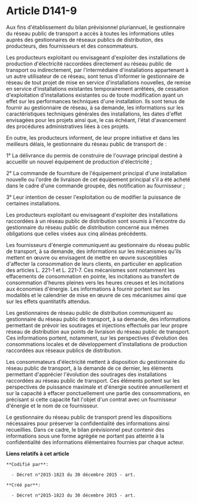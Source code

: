 # Article D141-9

Aux fins d'établissement du bilan prévisionnel pluriannuel, le gestionnaire du réseau public de transport a accès à toutes
les informations utiles auprès des gestionnaires de réseaux publics de distribution, des producteurs, des fournisseurs et des
consommateurs.

Les producteurs exploitant ou envisageant d'exploiter des installations de production d'électricité raccordées directement au
réseau public de transport ou indirectement, par l'intermédiaire d'installations appartenant à un autre utilisateur de ce
réseau, sont tenus d'informer le gestionnaire de réseau de tout projet de mise en service d'installations nouvelles, de
remise en service d'installations existantes temporairement arrêtées, de cessation d'exploitation d'installations existantes
ou de toute modification ayant un effet sur les performances techniques d'une installation. Ils sont tenus de fournir au
gestionnaire de réseau, à sa demande, les informations sur les caractéristiques techniques générales des installations, les
dates d'effet envisagées pour les projets ainsi que, le cas échéant, l'état d'avancement des procédures administratives liées
à ces projets.

En outre, les producteurs informent, de leur propre initiative et dans les meilleurs délais, le gestionnaire du réseau public
de transport de :

1° La délivrance du permis de construire de l'ouvrage principal destiné à accueillir un nouvel équipement de production
d'électricité ;

2° La commande de fourniture de l'équipement principal d'une installation nouvelle ou l'ordre de livraison de cet équipement
principal s'il a été acheté dans le cadre d'une commande groupée, dès notification au fournisseur ;

3° Leur intention de cesser l'exploitation ou de modifier la puissance de certaines installations.

Les producteurs exploitant ou envisageant d'exploiter des installations raccordées à un réseau public de distribution sont
soumis à l'encontre du gestionnaire du réseau public de distribution concerné aux mêmes obligations que celles visées aux
cinq alinéas précédents.

Les fournisseurs d'énergie communiquent au gestionnaire du réseau public de transport, à sa demande, des informations sur les
mécanismes qu'ils mettent en œuvre ou envisagent de mettre en œuvre susceptibles d'affecter la consommation de leurs clients,
en particulier en application des articles L. 221-1 et L. 221-7. Ces mécanismes sont notamment les effacements de
consommation en pointe, les incitations au transfert de consommation d'heures pleines vers les heures creuses et les
incitations aux économies d'énergie. Les informations à fournir portent sur les modalités et le calendrier de mise en œuvre
de ces mécanismes ainsi que sur les effets quantitatifs attendus.

Les gestionnaires de réseau public de distribution communiquent au gestionnaire du réseau public de transport, à sa demande,
des informations permettant de prévoir les soutirages et injections effectués par leur propre réseau de distribution aux
points de livraison du réseau public de transport. Ces informations portent, notamment, sur les perspectives d'évolution des
consommations locales et de développement d'installations de production raccordées aux réseaux publics de distribution.

Les consommateurs d'électricité mettent à disposition du gestionnaire du réseau public de transport, à la demande de ce
dernier, les éléments permettant d'apprécier l'évolution des soutirages des installations raccordées au réseau public de
transport. Ces éléments portent sur les perspectives de puissance maximale et d'énergie soutirée annuellement et sur la
capacité à effacer ponctuellement une partie des consommations, en précisant si cette capacité fait l'objet d'un contrat avec
un fournisseur d'énergie et le nom de ce fournisseur.

Le gestionnaire du réseau public de transport prend les dispositions nécessaires pour préserver la confidentialité des
informations ainsi recueillies. Dans ce cadre, le bilan prévisionnel peut contenir des informations sous une forme agrégée ne
portant pas atteinte à la confidentialité des informations élémentaires fournies par chaque acteur.

**Liens relatifs à cet article**

	**Codifié par**:

	  - Décret n°2015-1823 du 30 décembre 2015 - art.

	**Créé par**:

	  - Décret n°2015-1823 du 30 décembre 2015 - art.
